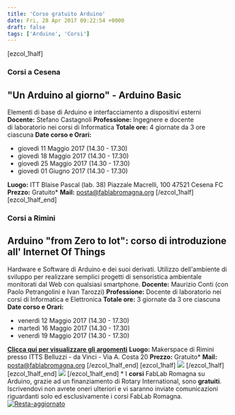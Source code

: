 ```yaml
---
title: 'Corso gratuito Arduino'
date: Fri, 28 Apr 2017 09:22:54 +0000
draft: false
tags: ['Arduino', 'Corsi']
---
```


\[ezcol\_1half\]

### Corsi a Cesena

"Un Arduino al giorno" - Arduino Basic
--------------------------------------

Elementi di base di Arduino e interfacciamento a dispositivi esterni **Docente:** Stefano Castagnoli **Professione:** Ingegnere e docente di laboratorio nei corsi di Informatica **Totale ore:** 4 giornate da 3 ore ciascuna **Date corso e Orari:**

*   giovedì 11 Maggio 2017 (14.30 - 17.30)
*   giovedì 18 Maggio 2017 (14.30 - 17.30)
*   giovedì 25 Maggio 2017 (14.30 - 17.30)
*   giovedì 01 Giugno 2017 (14.30 - 17.30)

**Luogo:** ITT Blaise Pascal (lab. 38) Piazzale Macrelli, 100 47521 Cesena FC  **Prezzo:** Gratuito\* **Mail:** posta@fablabromagna.org \[/ezcol\_1half\] \[ezcol\_1half\_end\]

### Corsi a Rimini

Arduino "from Zero to Iot": corso di introduzione all' Internet Of Things
-------------------------------------------------------------------------

Hardware e Software di Arduino e dei suoi derivati. Utilizzo dell'ambiente di sviluppo per realizzare semplici progetti di sensoristica ambientale monitorati dal Web con qualsiasi smartphone. **Docente:** Maurizio Conti (con Paolo Petrangolini e Ivan Tarozzi) **Professione:** Docente di laboratorio nei corsi di Informatica e Elettronica **Totale ore:** 3 giornate da 3 ore ciascuna **Date corso e Orari:**

*   venerdì 12 Maggio 2017 (14.30 - 17.30)
*   martedì 16 Maggio 2017 (14.30 - 17.30)
*   venerdì 19 Maggio 2017 (14.30 - 17.30)

**[Clicca qui per visualizzare gli argomenti](http://bit.ly/2oNSVpU)** **Luogo:** Makerspace di Rimini presso ITTS Belluzzi - da Vinci - Via A. Costa 20 **Prezzo:** Gratuito\* **Mail:** posta@fablabromagna.org \[/ezcol\_1half\_end\] \[ezcol\_1half\] [![](http://fablabromagna.org/blog/wp-content/uploads/2016/12/IscrivitiACesena.png)](https://docs.google.com/forms/d/1fa_YN-5shFYr0xhuq0Soz-EeJT7FLezQeNWbV9o3ztY/edit?usp=sharing) \[/ezcol\_1half\] \[ezcol\_1half\_end\] [![](http://fablabromagna.org/blog/wp-content/uploads/2016/12/IscrivitiARimini.png)](https://goo.gl/forms/OJQQW5AyRjVvxrwk1) \[/ezcol\_1half\_end\] \* I **corsi** FabLab Romagna su Arduino, grazie ad un finanziamento di Rotary International, sono **gratuiti**. Iscrivendovi non avrete oneri ulteriori e vi saranno inviate comunicazioni riguardanti solo ed esclusivamente i corsi FabLab Romagna.   [![Resta-aggiornato](http://fablabromagna.org/blog/wp-content/uploads/2016/03/Resta-aggiornato.png)](https://www.facebook.com/fablabromagna/)